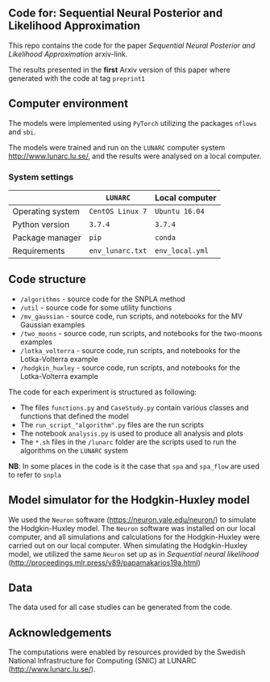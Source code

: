 ## Code for: Sequential Neural Posterior and Likelihood Approximation

This repo contains the code for the paper *Sequential Neural Posterior and Likelihood Approximation* arxiv-link. 

The results presented in the **first** Arxiv version of this paper where generated with the code at tag `preprint1`  

## Computer environment

The models were implemented using `PyTorch` utilizing the packages `nflows` and `sbi`.

The models were trained and run on the `LUNARC` computer system http://www.lunarc.lu.se/, and the results were analysed on a local computer.  

### System settings

|                  | `LUNARC`         |Local computer   | 
|------------------|------------------|-----------------|
| Operating system | `CentOS Linux 7` | `Ubuntu 16.04`  |
| Python version   | `3.7.4`          | `3.7.4`         |
| Package manager  | `pip`            | `conda`         |
| Requirements     | `env_lunarc.txt` | `env_local.yml` |

## Code structure 

- `/algorithms` - source code for the SNPLA method
- `/util` - source code for some utility functions
- `/mv_gaussian` - source code, run scripts, and notebooks for the MV Gaussian examples
- `/two_moons` - source code, run scripts, and notebooks for the two-moons examples
- `/lotka_volterra` - source code, run scripts, and notebooks for the Lotka-Volterra example
- `/hodgkin_huxley` - source code, run scripts, and notebooks for the Lotka-Volterra example

The code for each experiment is structured as following:

- The files `functions.py` and `CaseStudy.py` contain various classes and functions that defined the model
- The `run_script_"algorithm".py` files are the run scripts
- The notebook `analysis.py` is used to produce all analysis and  plots
- The `*.sh` files in the `/lunarc` folder are the scripts used to run the algorithms on the  `LUNARC` system

**NB**: In some places in the code is it the case that `spa` and `spa_flow` are used to refer to `snpla`  


## Model simulator for the Hodgkin-Huxley model

We used the `Neuron` software (https://neuron.yale.edu/neuron/) to simulate the Hodgkin-Huxley model. The `Neuron` software was installed on our local computer, and all simulations and calculations for the Hodgkin-Huxley were carried out on our local computer. When simulating the Hodgkin-Huxley model, we utilized the same `Neuron` set up as in *Sequential neural likelihood* (http://proceedings.mlr.press/v89/papamakarios19a.html)   


## Data

The data used for all case studies can be generated from the code.

##  Acknowledgements

The computations were enabled by resources provided by the Swedish National Infrastructure for Computing (SNIC) at LUNARC (http://www.lunarc.lu.se/).
